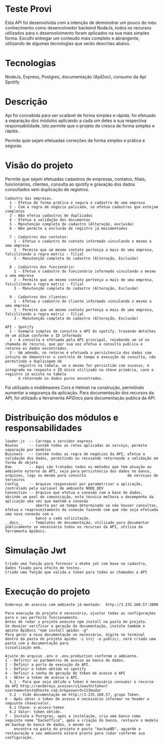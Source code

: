 # Teste Provi
Esta API foi desenvolvida com a intenção de demonstrar um pouco do meu conhecimento como desenvolvedor backend NodeJs, todos os recursos utilizados para o desenvolvimento foram aplicados na sua mais simples forma.
Escolhi entregar um conteudo mais completo e abrangente, utilizando de algumas técnologias que serão descritas abaixo.

# Tecnologias
NodeJs, Express, Postgres, documentação (ApiDoc), consumo da Api Spotify

# Descrição
Api foi concebida para ser scalável de forma simples e rápida, foi efetuado a separação dos módulos aplicando a cada um deles a sua respectiva responsabilidade, isto permite que o projeto de cresca de forma simples e rápida .

Permite quie sejam efetuadas correções de forma simples e prática e seguras.

# Visão do projeto
Permite que sejam efetuadas cadastros de empresas, contatos, filiais, funcionários, clientes, consulta ao spotify e gravação dos dados consultados sem duplicação de registros.
  
    Cadastro das empresas.
      1 - Efetua de forma prática e segura o cadastro de uma empresa
      2 - Com a regra de negócio palicada, só efetua cadastros que estejam completos
      3 - Não efetua cadastros de duplicados
      4 - Efetua a validação dos documentos
      5 - Manutenção completa do cadastro (Alteração, exclusão)
      6 - Não permite a exclusão de registro já movimentados

      7 - Cadastros dos contatos:
        1 - Efetua o cadastro do contato informado vinculando o mesmo a uma empresa
        2 - Permite que um mesmo contato pertença a mais de uma empresa, falcilitando a regra matriz - filial
        3 - Manutenção completa do cadastro (Alteração, Exclusão) 

      8 - Cadastros dos funcionário:
        1 - Efetua o cadastro do funcionário informado vinculando o mesmo a uma empresa
        2 - Permite que um mesmo contato pertença a mais de uma empresa, falcilitando a regra matriz - filial
        3 - Manutenção completa do cadastro (Alteração, Exclusão) 

      9 - Cadastros dos clientes:
        1 - Efetua o cadastro do cliente informado vinculando o mesmo a uma empresa
        2 - Permite que um mesmo contato pertença a mais de uma empresa, falcilitando a regra matriz - filial
        3 - Manutenção completa do cadastro (Alteração, Exclusão) 
    
    API - Spotify
      1 - Exemplo simples de consulta a API do spotify, trazendo detalhes de um album conforme o ID informado
      2 - A consulta é efetuada pela API principal, recebendo um id na chamada do recurso, que por sua vez efetua a consulta publica e retorna os dados encontrados.
      3 - Um adendo, no retorno é efetuada a persistencia dos dados com intuito de demonstrar o controle de tempo e execução da consulta, não permitindo a duplicagem do 
          registro na tabela, se o mesmo for persistido com sucesso, é integrado na resposta o ID único utilizado na chave primária, caso o registro já exista na tabela
          é retornado os dados puros encontrados.
     
Foi utilizado o middlewares Cors e Helmet na construção, permitindo aumentar a segurança da aplicação.
Para documentação dos recursos da API, foi utilizado a ferramenta APiDocs para documentação publica da API.

# Distribuição dos módulos e responsabilidades
    loader.js  -- Carrega o servidor express
    Routes     -- Contém todas as rotas aplicadas ao serviço, permite separação por modelos
    Business   -- Contém todas as regra de negócios da API, efetua a validação dos dados, permitindo ou recusando retornando a validação em forma de objeto
    Dao        -- Aqui são tratados todos os métodos que tem atuação ao ambiente externo da API, seja para persistencia dos dados no banco, arquivos, logs ou mesmo para consulta                   de serviços de terceiros
    Config     -- Arquivo responsável por parametrizar a aplicação, controlado pela variavel de ambiente NODE_DEV
    Connection -- Arquivo que efetua a conexão com a base de dados, abrindo um pool de comunicação, esta técnica melhora o desempenho da aplicação uma vez que mantém a conexão
                  aberta por um tempo determinado se não houver consultas, efetua o reaproveitamento da conexão fazendo com que não seja efetuada uma nova conexão com o 
                  banco a cada solicitação. 
    __docs__   -- Templates de documentação, utilizado para documentar publicamente se necessário todos os recursos da API, utiliza da ferramenta ApiDocs.

# Simulação Jwt
    Criado uma função para fornecer u mtoke jwt com base no cadastro, dados fixado para efeito de testes.
    Criado uma função que valida o token para todas as chamadas a API

# Execução do projeto
    Endereço de acecsso com ambiente já montado:  http://3.235.160.57:3000
    
    Para execução do projeto é necessário, ajustar todas as configurações para o seu perfeito funcionamento.
    Antes de rodar o projeto execute npm install na pasta do projeto.
    Se desejar verificar a geração da documentação, instale também o apcote ApiDocs "npm install apidoc -g"
    Para gerar a nova documentação se necessário, digite no terminal dentro da pasta do projeto apidoc -i src/ -o public/, será criado uma pasta com a documentação para
    visualização web.
    
    Ajuste do arquivo .env e .env.production conforme o ambiente. 
    1 - Defirnir os parâmetros de acesso ao banco de dados.
    2 - Definir a porta de execução da API.
    3 - Definir o token obtido no spotify
    4 - Definir a senha de geração do token de acesso a API
    5 - Obter o token de acesso a API.
      5.1 - Para que seja obtido o token é necessário consumir o recurso da API http://<endereço_acesso>/v1/oauth/token?username=teste@teste.com.br&pasword=123mudar
      5.2 - Vide documentação em http://3.235.160.57, grupo Token.
    6 - Após obter o token de acesso é necessário informar no header o seguinte chave/valor.
      6.1 Chave: x-access-token
      6.2 Valor: token obtido.
    7 - Instale o Postgres, após a instalação, cria uma banco como seguinte nome "backoffice", após a criação do banco, restaure o modelo em backup do banco de dados, o mesmo se
        encontra na pasta do projeto e pasta "backupBD", aguarde a restauração e seu ambiente estará pronto para rodar conforme sua configuração.
